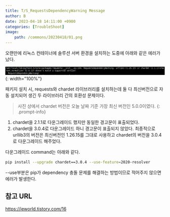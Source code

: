 ```yaml
---
title: T/S_RequestsDependencyWarning Message
author: B
date: 2023-04-18 14:11:00 +0900
categories: [TroubleShoot]
image:
    path: /commons/20230418/01.png
---
```


오랜만에 리눅스 컨테이너에 솔루션 서버 환경을 설치하는 도중에 아래와 같은 에러가 났다.

![Desktop View](/commons/20230418/01.png){: width="100%"}

패키지 설치 시, requests와 chardet 라이브러리를 설치하는데 둘 다 최신버전으로 자동 설치되어 생긴 두 라이브러리 간의 호환성 문제이다.

> 사진 상에서 chardet 버전은 오늘 날짜 기준 가장 최신 버전인 5.0.0이였다.
{: .prompt-info}

1. chardet을 2.1.1로 다운그레이드 했지만 동일한 경고문이 표출되었다.
2. chardet을 3.0.4로 다운그레이드 하니 경고문이 표출되지 않았다.
최종적으로 urllib3의 버전은 최신버전인 1.26.15를 그대로 사용하고 chardet의 버전을 3.0.4로 다운그레이드 해주었다.

다운그레이드 command는 아래와 같다.

```bash
pip install --upgrade chardet==3.0.4 --use-feature=2020-resolver
```

--use부분은 pip가 dependency 충돌 문제를 해결하는 방법이므로 적어주지 않으면 에러가 발생한다.

## 참고 URL
<https://ieworld.tistory.com/16>